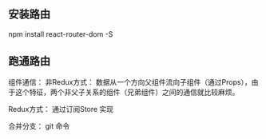 ## 安装路由
npm install react-router-dom -S


## 跑通路由


组件通信：
非Redux方式：
数据从一个方向父组件流向子组件（通过Props），由于这个特征，两个非父子关系的组件（兄弟组件）之间的通信就比较麻烦。


Redux方式：
通过订阅Store 实现

合并分支：
git 命令
